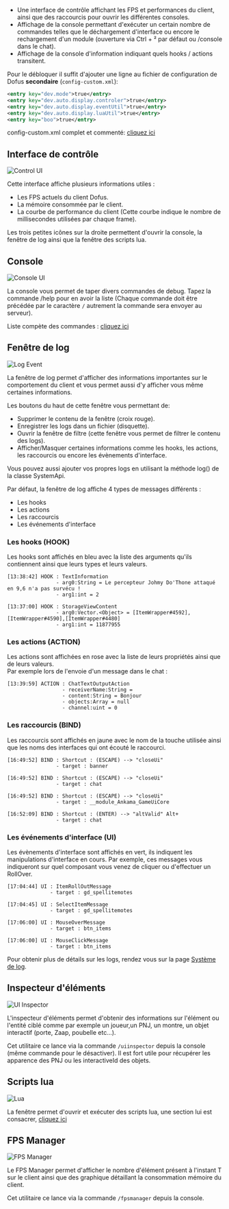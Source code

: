 
- Une interface de contrôle affichant les FPS et performances du client, ainsi que des raccourcis pour ouvrir les différentes consoles.
- Affichage de la console permettant d'exécuter un certain nombre de commandes telles que le déchargement d'interface ou encore le rechargement d'un module (ouverture via Ctrl + ² par défaut ou /console dans le chat).
- Affichage de la console d'information indiquant quels hooks / actions transitent.

Pour le débloquer il suffit d'ajouter une ligne au fichier de configuration de Dofus **secondaire** (`config-custom.xml`):

```xml
<entry key="dev.mode">true</entry>
<entry key="dev.auto.display.controler">true</entry>
<entry key="dev.auto.display.eventUtil">true</entry>
<entry key="dev.auto.display.luaUtil">true</entry>
<entry key="boo">true</entry>
```

config-custom.xml complet et commenté: [cliquez ici](../resources/dev/config-custom.xml)

## Interface de contrôle

![Control UI](../resources/dev/dev-control.png)

Cette interface affiche plusieurs informations utiles : 
- Les FPS actuels du client Dofus.
- La mémoire consommée par le client.
- La courbe de performance du client (Cette courbe indique le nombre de millisecondes utilisées par chaque frame).

Les trois petites icônes sur la droite permettent d'ouvrir la console, la fenêtre de log ainsi que la fenêtre des scripts lua. 

## Console

![Console UI](../resources/dev/dev-console.png)

La console vous permet de taper divers commandes de debug. Tapez la commande /help pour en avoir la liste (Chaque commande doit être précédée par le caractère `/` autrement la commande sera envoyer au serveur). 

Liste compète des commandes : [cliquez ici](../resources/dev/help.md)

## Fenêtre de log

![Log Event](../resources/dev/dev-log.png)

La fenêtre de log permet d'afficher des informations importantes sur le comportement du client et vous permet aussi d'y afficher vous même certaines informations.

Les boutons du haut de cette fenêtre vous permettant de: 
- Supprimer le contenu de la fenêtre (croix rouge).
- Enregistrer les logs dans un fichier (disquette).
- Ouvrir la fenêtre de filtre (cette fenêtre vous permet de filtrer le contenu des logs).
- Afficher/Masquer certaines informations comme les hooks, les actions, les raccourcis ou encore les évènements d'interface.

Vous pouvez aussi ajouter vos propres logs en utilisant la méthode log() de la classe SystemApi. 

Par défaut, la fenêtre de log affiche 4 types de messages différents : 
- Les hooks
- Les actions
- Les raccourcis
- Les événements d'interface

### Les hooks (HOOK)

Les hooks sont affichés en bleu avec la liste des arguments qu'ils contiennent ainsi que leurs types et leurs valeurs.

```
[13:38:42] HOOK : TextInformation 
                - arg0:String = Le percepteur Johmy Do'Thone attaqué en 9,6 n'a pas survécu ! 
                - arg1:int = 2
```

```
[13:37:00] HOOK : StorageViewContent 
                - arg0:Vector.<Object> = [ItemWrapper#4592],[ItemWrapper#4590],[ItemWrapper#4480] 
                - arg1:int = 11877955
```

### Les actions (ACTION)

Les actions sont affichées en rose avec la liste de leurs propriétés ainsi que de leurs valeurs.  
Par exemple lors de l'envoie d'un message dans le chat :

```
[13:39:59] ACTION : ChatTextOutputAction 
                  - receiverName:String = 
                  - content:String = Bonjour 
                  - objects:Array = null 
                  - channel:uint = 0
```

### Les raccourcis (BIND)

Les raccourcis sont affichés en jaune avec le nom de la touche utilisée ainsi que les noms des interfaces qui ont écouté le raccourci.

```
[16:49:52] BIND : Shortcut : (ESCAPE) --> "closeUi" 
                - target : banner 

[16:49:52] BIND : Shortcut : (ESCAPE) --> "closeUi" 
                - target : chat 

[16:49:52] BIND : Shortcut : (ESCAPE) --> "closeUi" 
                - target : __module_Ankama_GameUiCore
```

```
[16:52:09] BIND : Shortcut : (ENTER) --> "altValid" Alt+ 
                - target : chat
```

### Les événements d'interface (UI)

Les évènements d'interface sont affichés en vert, ils indiquent les manipulations d'interface en cours. Par exemple, ces messages vous indiqueront sur quel composant vous venez de cliquer ou d'effectuer un RollOver.

```
[17:04:44] UI : ItemRollOutMessage 
              - target : gd_spellitemotes 

[17:04:45] UI : SelectItemMessage 
              - target : gd_spellitemotes
```

```
[17:06:00] UI : MouseOverMessage 
              - target : btn_items 

[17:06:00] UI : MouseClickMessage 
              - target : btn_items
```

Pour obtenir plus de détails sur les logs, rendez vous sur la page [Système de log](Systeme-de-log.md).

## Inspecteur d'éléments

![UI Inspector](../resources/dev/dev-inspector.png)

L'inspecteur d'éléments permet d'obtenir des informations sur l'élément ou l'entité ciblé comme par exemple un joueur,un PNJ, un montre, un objet interactif (porte, Zaap, poubelle etc...).

Cet utilitaire ce lance via la commande `/uiinspector` depuis la console (même commande pour le désactiver). Il est fort utile pour récupérer les apparence des PNJ ou les interactiveId des objets.

## Scripts lua

![Lua](../resources/dev/dev-lua.png)

La fenêtre permet d'ouvrir et exécuter des scripts lua, une section lui est consacrer, [cliquez ici](Scripts-Lua.md)

## FPS Manager

![FPS Manager](../resources/dev/dev-fps-manager.png)

Le FPS Manager permet d'afficher le nombre d'élément présent à l'instant T sur le client ainsi que des graphique détaillant la consommation mémoire du client.

Cet utilitaire ce lance via la commande `/fpsmanager` depuis la console.
